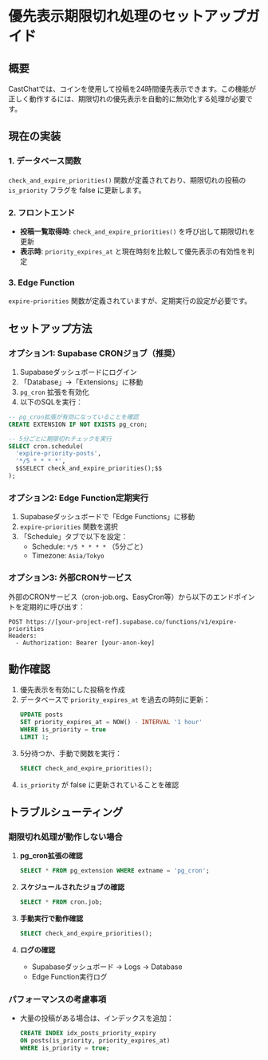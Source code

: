 # 優先表示期限切れ処理のセットアップガイド

## 概要
CastChatでは、コインを使用して投稿を24時間優先表示できます。この機能が正しく動作するには、期限切れの優先表示を自動的に無効化する処理が必要です。

## 現在の実装

### 1. データベース関数
`check_and_expire_priorities()` 関数が定義されており、期限切れの投稿の `is_priority` フラグを false に更新します。

### 2. フロントエンド
- **投稿一覧取得時**: `check_and_expire_priorities()` を呼び出して期限切れを更新
- **表示時**: `priority_expires_at` と現在時刻を比較して優先表示の有効性を判定

### 3. Edge Function
`expire-priorities` 関数が定義されていますが、定期実行の設定が必要です。

## セットアップ方法

### オプション1: Supabase CRONジョブ（推奨）

1. Supabaseダッシュボードにログイン
2. 「Database」→「Extensions」に移動
3. `pg_cron` 拡張を有効化
4. 以下のSQLを実行：

```sql
-- pg_cron拡張が有効になっていることを確認
CREATE EXTENSION IF NOT EXISTS pg_cron;

-- 5分ごとに期限切れチェックを実行
SELECT cron.schedule(
  'expire-priority-posts',
  '*/5 * * * *',
  $$SELECT check_and_expire_priorities();$$
);
```

### オプション2: Edge Function定期実行

1. Supabaseダッシュボードで「Edge Functions」に移動
2. `expire-priorities` 関数を選択
3. 「Schedule」タブで以下を設定：
   - Schedule: `*/5 * * * *` （5分ごと）
   - Timezone: `Asia/Tokyo`

### オプション3: 外部CRONサービス

外部のCRONサービス（cron-job.org、EasyCron等）から以下のエンドポイントを定期的に呼び出す：

```
POST https://[your-project-ref].supabase.co/functions/v1/expire-priorities
Headers:
  - Authorization: Bearer [your-anon-key]
```

## 動作確認

1. 優先表示を有効にした投稿を作成
2. データベースで `priority_expires_at` を過去の時刻に更新：
   ```sql
   UPDATE posts 
   SET priority_expires_at = NOW() - INTERVAL '1 hour'
   WHERE is_priority = true 
   LIMIT 1;
   ```
3. 5分待つか、手動で関数を実行：
   ```sql
   SELECT check_and_expire_priorities();
   ```
4. `is_priority` が false に更新されていることを確認

## トラブルシューティング

### 期限切れ処理が動作しない場合

1. **pg_cron拡張の確認**
   ```sql
   SELECT * FROM pg_extension WHERE extname = 'pg_cron';
   ```

2. **スケジュールされたジョブの確認**
   ```sql
   SELECT * FROM cron.job;
   ```

3. **手動実行で動作確認**
   ```sql
   SELECT check_and_expire_priorities();
   ```

4. **ログの確認**
   - Supabaseダッシュボード → Logs → Database
   - Edge Function実行ログ

### パフォーマンスの考慮事項

- 大量の投稿がある場合は、インデックスを追加：
  ```sql
  CREATE INDEX idx_posts_priority_expiry 
  ON posts(is_priority, priority_expires_at) 
  WHERE is_priority = true;
  ```